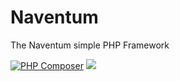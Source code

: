 # Naventum

The Naventum simple PHP Framework

[![PHP Composer](https://github.com/rizkytegar/naventum/actions/workflows/php.yml/badge.svg)](https://github.com/rizkytegar/naventum/actions/workflows/php.yml)
![](https://github.styleci.io/repos/457622076/shield?branch=1.x)
